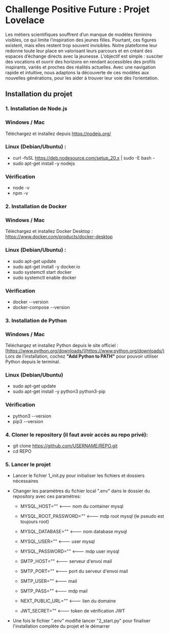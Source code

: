 # Challenge Positive Future : Projet Lovelace

Les métiers scientifiques souffrent d’un manque de modèles féminins visibles, ce qui limite l’inspiration des jeunes filles. Pourtant, ces figures existent, mais elles restent trop souvent invisibles. Notre plateforme leur redonne toute leur place en valorisant leurs parcours et en créant des espaces d’échange directs avec la jeunesse. L’objectif est simple : susciter des vocations et ouvrir des horizons en rendant accessibles des profils inspirants, variés et proches des réalités actuelles. Avec une navigation rapide et intuitive, nous adaptons la découverte de ces modèles aux nouvelles générations, pour les aider à trouver leur voie dès l’orientation.

## Installation du projet

### 1. Installation de Node.js

### Windows / Mac 
Téléchargez et installez depuis https://nodejs.org/

### Linux (Debian/Ubuntu) :
- curl -fsSL https://deb.nodesource.com/setup_20.x | sudo -E bash -
- sudo apt-get install -y nodejs

### Vérification
- node -v
- npm -v

### 2. Installation de Docker

### Windows / Mac 
Téléchargez et installez Docker Desktop : https://www.docker.com/products/docker-desktop

### Linux (Debian/Ubuntu) :
- sudo apt-get update
- sudo apt-get install -y docker.io
- sudo systemctl start docker
- sudo systemctl enable docker
 
### Vérification
- docker --version
- docker-compose --version

### 3. Installation de Python

### Windows / Mac
Téléchargez et installez Python depuis le site officiel : [https://www.python.org/downloads/](https://www.python.org/downloads/)  
Lors de l’installation, cochez **"Add Python to PATH"** pour pouvoir utiliser Python depuis le terminal.

### Linux (Debian/Ubuntu)
- sudo apt-get update
- sudo apt-get install -y python3 python3-pip

### Vérification
- python3 --version
- pip3 --version

### 4. Cloner le repository (il faut avoir accès au repo privé):
- git clone https://github.com/USERNAME/REPO.git
- cd REPO

### 5. Lancer le projet
- Lancer le fichier 1_init.py pour initialiser les fichiers et dossiers nécessaires

- Changer les paramètres du fichier local ".env" dans le dossier du repository avec ces paramètres:
    - MYSQL_HOST=""               <--- nom du container mysql
    - MYSQL_ROOT_PASSWORD=""      <--- mdp root mysql (le pseudo est toujours root)
    - MYSQL_DATABASE=""           <--- nom database mysql
    - MYSQL_USER=""               <--- user mysql
    - MYSQL_PASSWORD=""           <--- mdp user mysql

    - SMTP_HOST=""                <--- serveur d'envoi mail
    - SMTP_PORT=""                <--- port du serveur d'envoi mail
    - SMTP_USER=""                <--- mail
    - SMTP_PASS=""                <--- mdp mail
    - NEXT_PUBLIC_URL=""          <--- lien du domaine 

    - JWT_SECRET=""               <--- token de vérification JWT 

- Une fois le fichier ".env" modifié lancer "2_start.py" pour finaliser l'installation complète du projet et le démarrer
